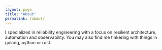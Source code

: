 ```yaml
---
layout: page
title: "About"
permalink: /about/
---
```



I specialized in reliability engineering with a focus on resilient architecture, automation and observability. You may also find me tinkering with things in golang, python or rust.

